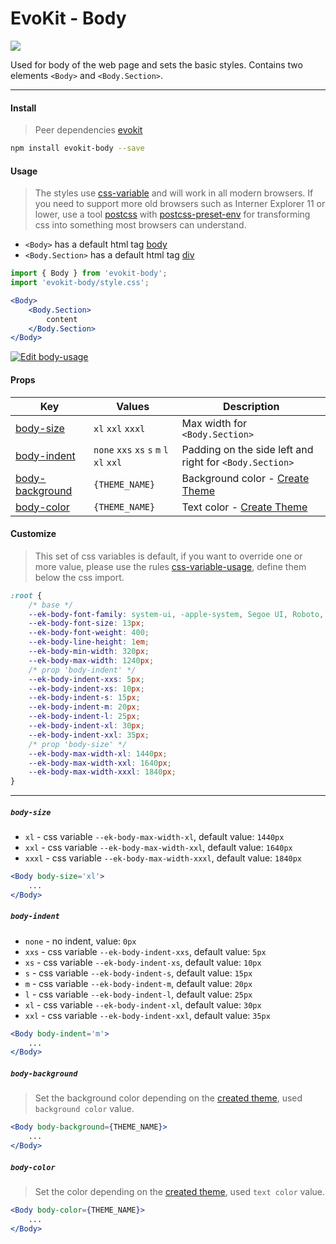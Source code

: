 [evokit]: /packages/evokit/
[css-variable]: //caniuse.com/#feat=css-variables
[css-variable-usage]: //w3schools.com/css/css3_variables.asp
[html-tag-body]: //www.w3schools.com/tags/tag_body.asp
[html-tag-div]: //www.w3schools.com/tags/tag_div.asp
[postcss]: //postcss.org
[postcss-preset-env]: //preset-env.cssdb.org

[create_theme]: docs/base/theme

[body-size]: #body-size
[body-indent]: #body-indent
[body-background]: #body-background
[body-color]: #body-color

# EvoKit - Body

[![](https://img.shields.io/npm/v/evokit-body.svg)](https://www.npmjs.com/package/evokit-body)

Used for body of the web page and sets the basic styles. Contains two elements `<Body>` and `<Body.Section>`.

---

#### Install

> Peer dependencies [evokit]

```bash
npm install evokit-body --save
```

#### Usage

> The styles use [css-variable] and will work in all modern browsers. If you need to support more old browsers such as Interner Explorer 11 or lower, use a tool [postcss] with [postcss-preset-env] for transforming css into something most browsers can understand.

- `<Body>` has a default html tag [body][html-tag-body]
- `<Body.Section>` has a default html tag [div][html-tag-div]

```jsx
import { Body } from 'evokit-body';
import 'evokit-body/style.css';

<Body>
    <Body.Section>
        content
    </Body.Section>
</Body>
```

[![Edit body-usage](https://codesandbox.io/static/img/play-codesandbox.svg)](https://codesandbox.io/embed/bodyusage-kz6ss?fontsize=14 ':include :type=iframe width=100% height=500px')

#### Props

| Key | Values | Description |
|-------|--------|-------------|
| [body-size]       | `xl` `xxl` `xxxl` | Max width for `<Body.Section>` |
| [body-indent]     | `none` `xxs` `xs` `s` `m` `l` `xl` `xxl` | Padding on the side left and right for `<Body.Section>` |
| [body-background] | `{THEME_NAME}` | Background color - [Create Theme][create_theme] |
| [body-color]      | `{THEME_NAME}` | Text color - [Create Theme][create_theme] |

#### Customize

> This set of css variables is default, if you want to override one or more value, please use the rules [css-variable-usage], define them below the css import.

```css
:root {
    /* base */
    --ek-body-font-family: system-ui, -apple-system, Segoe UI, Roboto, Ubuntu, Cantarell, Noto Sans, sans-serif;
    --ek-body-font-size: 13px;
    --ek-body-font-weight: 400;
    --ek-body-line-height: 1em;
    --ek-body-min-width: 320px;
    --ek-body-max-width: 1240px;
    /* prop 'body-indent' */
    --ek-body-indent-xxs: 5px;
    --ek-body-indent-xs: 10px;
    --ek-body-indent-s: 15px;
    --ek-body-indent-m: 20px;
    --ek-body-indent-l: 25px;
    --ek-body-indent-xl: 30px;
    --ek-body-indent-xxl: 35px;
    /* prop 'body-size' */
    --ek-body-max-width-xl: 1440px;
    --ek-body-max-width-xxl: 1640px;
    --ek-body-max-width-xxxl: 1840px;
}
```

---

##### `body-size`

- `xl` - css variable `--ek-body-max-width-xl`, default value: `1440px`
- `xxl` - css variable `--ek-body-max-width-xxl`, default value: `1640px`
- `xxxl` - css variable `--ek-body-max-width-xxxl`, default value: `1840px`

```jsx
<Body body-size='xl'>
    ...
</Body>
```

##### `body-indent`

- `none` - no indent, value: `0px`
- `xxs` - css variable `--ek-body-indent-xxs`, default value: `5px`
- `xs` - css variable `--ek-body-indent-xs`, default value: `10px`
- `s` - css variable `--ek-body-indent-s`, default value: `15px`
- `m` - css variable `--ek-body-indent-m`, default value: `20px`
- `l` - css variable `--ek-body-indent-l`, default value: `25px`
- `xl` - css variable `--ek-body-indent-xl`, default value: `30px`
- `xxl` - css variable `--ek-body-indent-xxl`, default value: `35px`

```jsx
<Body body-indent='m'>
    ...
</Body>
```

##### `body-background`

> Set the background color depending on the [created theme][create_theme], used `background color` value.

```jsx
<Body body-background={THEME_NAME}>
    ...
</Body>
```

##### `body-color`

> Set the color depending on the [created theme][create_theme], used `text color` value.

```jsx
<Body body-color={THEME_NAME}>
    ...
</Body>
```
